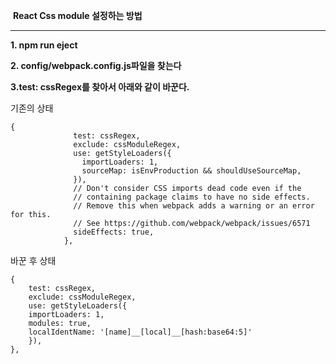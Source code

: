 ​							**React Css module 설정하는 방법**

****



**1. npm run eject**

**2. config/webpack.config.js파일을 찾는다**

**3.test: cssRegex를 찾아서 아래와 같이 바꾼다.**

기존의 상태

```
{
              test: cssRegex,
              exclude: cssModuleRegex,
              use: getStyleLoaders({
                importLoaders: 1,
                sourceMap: isEnvProduction && shouldUseSourceMap,
              }),
              // Don't consider CSS imports dead code even if the
              // containing package claims to have no side effects.
              // Remove this when webpack adds a warning or an error for this.
              // See https://github.com/webpack/webpack/issues/6571
              sideEffects: true,
            },
```

바꾼 후 상태

```
{
    test: cssRegex,
    exclude: cssModuleRegex,
    use: getStyleLoaders({
    importLoaders: 1,
    modules: true,
    localIdentName: '[name]__[local]__[hash:base64:5]'
    }),
},
```

